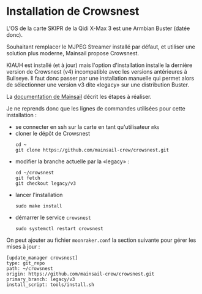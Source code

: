 # Installation de Crowsnest

L'OS de la carte SKIPR de la Qidi X-Max 3 est une Armbian Buster (datée donc).

Souhaitant remplacer le MJPEG Streamer installé par défaut, et utiliser une solution plus moderne, Mainsail propose Crowsnest. 

KIAUH est installé (et à jour) mais l'option d'installation installe la dernière version de Crowsnest (v4) incompatible avec les versions antérieures à Bullseye.
Il faut donc passer par une installation manuelle qui permet alors de sélectionner une version v3 dite «legacy» sur une distribution Buster.

La [documentation de Mainsail](https://crowsnest.mainsail.xyz/faq/use-legacy-branch-on-buster) décrit les étapes à réaliser.

Je ne reprends donc que les lignes de commandes utilisées pour cette installation :
- se connecter en ssh sur la carte en tant qu'utilisateur `mks`
- cloner le dépôt de Crowsnest
  ```
  cd ~
  git clone https://github.com/mainsail-crew/crowsnest.git
  ```
- modifier la branche actuelle par la «legacy» :
  ```
  cd ~/crowsnest
  git fetch
  git checkout legacy/v3
  ```
- lancer l'installation
  ```
  sudo make install
  ```
- démarrer le service `crowsnest`
  ```
  sudo systemctl restart crowsnest
  ```

On peut ajouter au fichier `moonraker.conf` la section suivante pour gérer les mises à jour :

  ```
  [update_manager crowsnest]
  type: git_repo
  path: ~/crowsnest
  origin: https://github.com/mainsail-crew/crowsnest.git
  primary_branch: legacy/v3
  install_script: tools/install.sh
  ```


